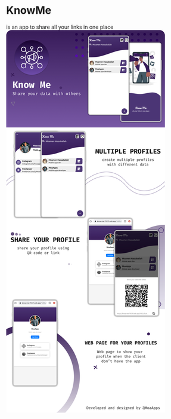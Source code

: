 # KnowMe
is an app to share all your links in one place
![App Presentation](https://raw.githubusercontent.com/MoamenHassaballah/KnowMe-Codecanyon/main/Know%20me%20presentation.jpg)
